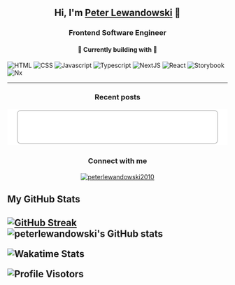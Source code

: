 <h2 align="center">Hi, I'm <a href="https://linkedin.com/in/peterlewandowski2010" target="blank">Peter Lewandowski</a> 🖖</h2>
<h3 align="center">Frontend Software Engineer</h3></a></p>
<h4 align="center">🌱 Currently building with 🔭</h4>

![HTML](https://img.shields.io/badge/Html-red?style=for-the-badge&logo=Html5&logoColor=white) ![CSS](https://img.shields.io/badge/Css-blue?style=for-the-badge&logo=Css3&logoColor=white)  ![Javascript](https://img.shields.io/badge/Javascript-yellow?style=for-the-badge&logo=Javascript&logoColor=black) ![Typescript](https://img.shields.io/badge/Typescript-blue?style=for-the-badge&logo=Typescript&logoColor=white) ![NextJS](https://img.shields.io/badge/next-black?style=for-the-badge&logo=Next.js&logoColor=white) ![React](https://img.shields.io/badge/React-blue?style=for-the-badge&logo=React&logoColor=cyan) ![Storybook](https://img.shields.io/badge/storybook-FF4785?style=for-the-badge&logo=storybook&logoColor=white) ![Nx](https://img.shields.io/badge/nx-darkblue?style=for-the-badge&logo=nx&logoColor=cyan)

<!--[![github](https://img.shields.io/badge/GitHub-000000?style=for-the-badge&logo=GitHub&logoColor=white)](https://github.com/) [![linkedin](https://img.shields.io/badge/Linkedin-0e76a8?style=for-the-badge&logo=Linkedin&logoColor=white)](https://www.linkedin.com/in//) [![gmail](https://img.shields.io/badge/Gmail-ff0000?style=for-the-badge&logo=Gmail&logoColor=white)](mailto:) [![dev.to](https://img.shields.io/badge/Dev.to-000000?style=for-the-badge&logo=Dev.to&logoColor=white)](https://dev.to/) [![portfolio](https://img.shields.io/badge/Portfolio-4d1a7f?style=for-the-badge&logo=Portfolio&logoColor=white)]() [![twitter](https://img.shields.io/badge/Twitter-1DA1F2?style=for-the-badge&logo=Twitter&logoColor=white)](https://twitter.com/)
-->

***

<h3 align="center">Recent posts</h3>

<!-- blog-post-list:start -->
[![Hitchhikers Guide to the MacBook](https://raw.githubusercontent.com/peterlewandowski/peterlewandowski/main/blog-post-list-output/Stories_by_Peter_Lewandowski_on_Medium/Hitchhikers_Guide_to_the_MacBook.svg)](https://medium.com/@peter-lewandowski/hitchhikers-guide-to-the-macbook-4964dff372dd)


<!-- blog-post-list:end -->


<h3 align="center">Connect with me</h3>
<p align="center">
<a href="https://linkedin.com/in/peterlewandowski2010" target="blank"><img align="center" src="https://img.shields.io/badge/Linkedin-0e76a8?style=for-the-badge&logo=Linkedin&logoColor=white" alt="peterlewandowski2010" /></a>
</p>


<h2 align="left">My GitHub Stats<h2>

  [![GitHub Streak](https://github-readme-streak-stats.herokuapp.com/?user=peterlewandowski&theme=navy-gear)](https://git.io/streak-stats) ![peterlewandowski's GitHub stats](https://github-readme-stats.vercel.app/api?username=peterlewandowski&show_icons=true&theme=transparent)

![Wakatime Stats](https://github-readme-stats.vercel.app/api/wakatime?username=peterlewandowski&theme=github_dark&layout=compact)

![Profile Visotors](https://komarev.com/ghpvc/?username=peterlewandowski&style=flat-square&color=blueviolet&label=Profile+Visitors)
